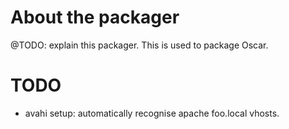 About the packager
==================

@TODO: explain this packager.
This is used to package Oscar.




TODO
====

* avahi setup: automatically recognise apache foo.local vhosts.

